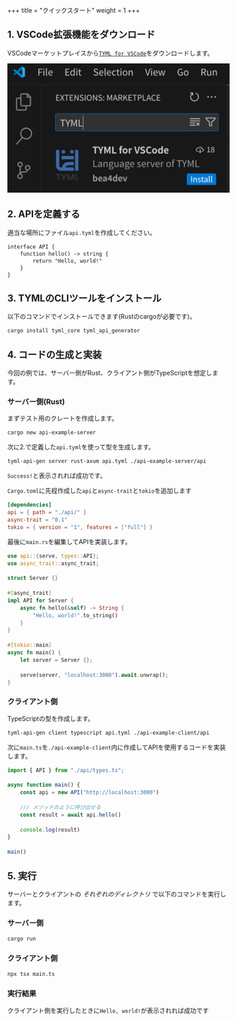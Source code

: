 +++
title = "クイックスタート"
weight = 1
+++

## 1. VSCode拡張機能をダウンロード
VSCodeマーケットプレイスから[`TYML for VSCode`](https://marketplace.visualstudio.com/items?itemName=bea4dev.tyml-lsp-vscode)をダウンロードします。

![tyml_vscode](tyml_vscode.png)

## 2. APIを定義する
適当な場所にファイル`api.tyml`を作成してください。
```tyml
interface API {
    function hello() -> string {
        return "Hello, world!"
    }
}
```

## 3. TYMLのCLIツールをインストール
以下のコマンドでインストールできます(Rustのcargoが必要です)。
```bash
cargo install tyml_core tyml_api_generator
```

## 4. コードの生成と実装
今回の例では、サーバー側がRust、クライアント側がTypeScriptを想定します。

### サーバー側(Rust)
まずテスト用のクレートを作成します。
```bash
cargo new api-example-server
```
次に2.で定義した`api.tyml`を使って型を生成します。
```bash
tyml-api-gen server rust-axum api.tyml ./api-example-server/api
```
`Success!`と表示されれば成功です。

`Cargo.toml`に先程作成した`api`と`async-trait`と`tokio`を追加します
```toml
[dependencies]
api = { path = "./api/" }
async-trait = "0.1"
tokio = { version = "1", features = ["full"] }
```
最後に`main.rs`を編集してAPIを実装します。
```rs
use api::{serve, types::API};
use async_trait::async_trait;

struct Server {}

#[async_trait]
impl API for Server {
    async fn hello(&self) -> String {
        "Hello, world!".to_string()
    }
}

#[tokio::main]
async fn main() {
    let server = Server {};

    serve(server, "localhost:3000").await.unwrap();
}
```

### クライアント側
TypeScriptの型を作成します。
```bash
tyml-api-gen client typescript api.tyml ./api-example-client/api
```
次に`main.ts`を`./api-example-client`内に作成してAPIを使用するコードを実装します。
```ts
import { API } from "./api/types.ts";

async function main() {
    const api = new API("http://localhost:3000")

    /// メソッドのように呼び出せる
    const result = await api.hello()

    console.log(result)
}

main()
```

## 5. 実行
サーバーとクライアントの *それぞれのディレクトリ* で以下のコマンドを実行します。

### サーバー側
```bash
cargo run
```

### クライアント側
```bash
npx tsx main.ts
```

### 実行結果
クライアント側を実行したときに`Hello, world!`が表示されれば成功です
